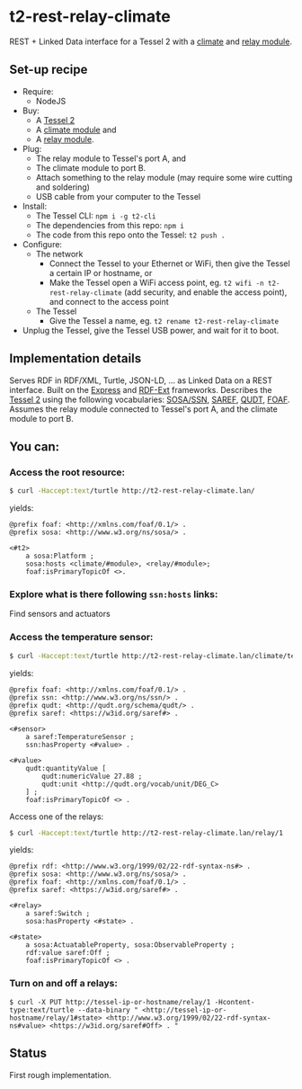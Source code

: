 # t2-rest-relay-climate
REST + Linked Data interface for a Tessel 2 with a [climate](https://tessel.io/modules#module-climate) and [relay module](https://tessel.io/modules#module-relay).

## Set-up recipe
* Require:
  * NodeJS
* Buy:
  * A [Tessel 2](http://tessel.io)
  * A [climate module](https://tessel.io/modules#module-climate) and 
  * A [relay module](https://tessel.io/modules#module-relay).
* Plug:
  * The relay module to Tessel's port A, and 
  * The climate module to port B.
  * Attach something to the relay module (may require some wire cutting and soldering)
  * USB cable from your computer to the Tessel
* Install:
  * The Tessel CLI: `npm i -g t2-cli`
  * The dependencies from this repo: `npm i`
  * The code from this repo onto the Tessel: `t2 push .`
* Configure:
  * The network 
    * Connect the Tessel to your Ethernet or WiFi, then give the Tessel a certain IP or hostname, or
    * Make the Tessel open a WiFi access point, eg. `t2 wifi -n t2-rest-relay-climate` (add security, and enable the access point), and connect to the access point
  * The Tessel
    * Give the Tessel a name, eg. `t2 rename t2-rest-relay-climate`
* Unplug the Tessel, give the Tessel USB power, and wait for it to boot.

## Implementation details
Serves RDF in RDF/XML, Turtle, JSON-LD, ... as Linked Data on a REST interface.
Built on the [Express](http://expressjs.com/) and [RDF-Ext](https://github.com/rdf-ext) frameworks.
Describes the [Tessel 2](http://tessel.io/) using the following vocabularies:
[SOSA/SSN](https://w3c.github.io/sdw/ssn/), [SAREF](http://ontology.tno.nl/saref/), [QUDT](http://qudt.org/), [FOAF](http://xmlns.com/foaf/). 
Assumes the relay module connected to Tessel's port A, and the climate module to port B.

## You can:
### Access the root resource:
```sh
$ curl -Haccept:text/turtle http://t2-rest-relay-climate.lan/
```
yields:
```turtle
@prefix foaf: <http://xmlns.com/foaf/0.1/> .
@prefix sosa: <http://www.w3.org/ns/sosa/> .

<#t2> 
    a sosa:Platform ;
    sosa:hosts <climate/#module>, <relay/#module>;
    foaf:isPrimaryTopicOf <>.

```
### Explore what is there following `ssn:hosts` links:
Find sensors and actuators

### Access the temperature sensor:

```sh
$ curl -Haccept:text/turtle http://t2-rest-relay-climate.lan/climate/temperature 
```
yields:
```turtle
@prefix foaf: <http://xmlns.com/foaf/0.1/> .
@prefix ssn: <http://www.w3.org/ns/ssn/> .
@prefix qudt: <http://qudt.org/schema/qudt/> .
@prefix saref: <https://w3id.org/saref#> .

<#sensor>
    a saref:TemperatureSensor ;
    ssn:hasProperty <#value> .

<#value>
    qudt:quantityValue [
        qudt:numericValue 27.88 ;
        qudt:unit <http://qudt.org/vocab/unit/DEG_C>
    ] ;
    foaf:isPrimaryTopicOf <> .
```
Access one of the relays:
```sh
$ curl -Haccept:text/turtle http://t2-rest-relay-climate.lan/relay/1
```
yields:
```turtle
@prefix rdf: <http://www.w3.org/1999/02/22-rdf-syntax-ns#> .
@prefix sosa: <http://www.w3.org/ns/sosa/> .
@prefix foaf: <http://xmlns.com/foaf/0.1/> .
@prefix saref: <https://w3id.org/saref#> .

<#relay>
    a saref:Switch ;
    sosa:hasProperty <#state> .

<#state>
    a sosa:ActuatableProperty, sosa:ObservableProperty ;
    rdf:value saref:Off ;
    foaf:isPrimaryTopicOf <> .

```

### Turn on and off a relays:
````
$ curl -X PUT http://tessel-ip-or-hostname/relay/1 -Hcontent-type:text/turtle --data-binary " <http://tessel-ip-or-hostname/relay/1#state> <http://www.w3.org/1999/02/22-rdf-syntax-ns#value> <https://w3id.org/saref#Off> . "
````

## Status
First rough implementation.
